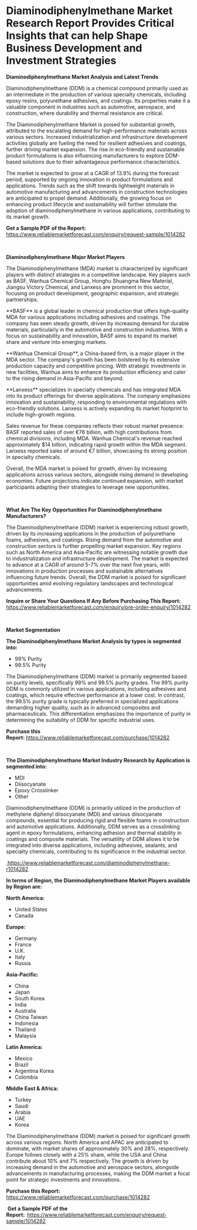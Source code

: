 <p><h1>Diaminodiphenylmethane Market Research Report Provides Critical Insights that can help Shape Business Development and Investment Strategies</h1></p><p><strong>Diaminodiphenylmethane Market Analysis and Latest Trends</strong></p>
<p><p>Diaminodiphenylmethane (DDM) is a chemical compound primarily used as an intermediate in the production of various specialty chemicals, including epoxy resins, polyurethane adhesives, and coatings. Its properties make it a valuable component in industries such as automotive, aerospace, and construction, where durability and thermal resistance are critical.</p><p>The Diaminodiphenylmethane Market is poised for substantial growth, attributed to the escalating demand for high-performance materials across various sectors. Increased industrialization and infrastructure development activities globally are fueling the need for resilient adhesives and coatings, further driving market expansion. The rise in eco-friendly and sustainable product formulations is also influencing manufacturers to explore DDM-based solutions due to their advantageous performance characteristics.</p><p>The market is expected to grow at a CAGR of 13.9% during the forecast period, supported by ongoing innovation in product formulations and applications. Trends such as the shift towards lightweight materials in automotive manufacturing and advancements in construction technologies are anticipated to propel demand. Additionally, the growing focus on enhancing product lifecycle and sustainability will further stimulate the adoption of diaminodiphenylmethane in various applications, contributing to its market growth.</p></p>
<p><strong>Get a Sample PDF of the Report:&nbsp;</strong> <a href="https://www.reliablemarketforecast.com/enquiry/request-sample/1014282?utm_campaign=2439&utm_medium=2&utm_source=Github&utm_content=ia&utm_term=17042025&utm_id=diaminodiphenylmethane">https://www.reliablemarketforecast.com/enquiry/request-sample/1014282</a></p>
<p>&nbsp;</p>
<p><strong>Diaminodiphenylmethane Major Market Players</strong></p>
<p><p>The Diaminodiphenylmethane (MDA) market is characterized by significant players with distinct strategies in a competitive landscape. Key players such as BASF, Wanhua Chemical Group, Honghu Shuangma New Material, Jiangsu Victory Chemical, and Lanxess are prominent in this sector, focusing on product development, geographic expansion, and strategic partnerships.</p><p>**BASF** is a global leader in chemical production that offers high-quality MDA for various applications including adhesives and coatings. The company has seen steady growth, driven by increasing demand for durable materials, particularly in the automotive and construction industries. With a focus on sustainability and innovation, BASF aims to expand its market share and venture into emerging markets.</p><p>**Wanhua Chemical Group**, a China-based firm, is a major player in the MDA sector. The company's growth has been bolstered by its extensive production capacity and competitive pricing. With strategic investments in new facilities, Wanhua aims to enhance its production efficiency and cater to the rising demand in Asia-Pacific and beyond.</p><p>**Lanxess** specializes in specialty chemicals and has integrated MDA into its product offerings for diverse applications. The company emphasizes innovation and sustainability, responding to environmental regulations with eco-friendly solutions. Lanxess is actively expanding its market footprint to include high-growth regions.</p><p>Sales revenue for these companies reflects their robust market presence: BASF reported sales of over €76 billion, with high contributions from chemical divisions, including MDA. Wanhua Chemical's revenue reached approximately $14 billion, indicating rapid growth within the MDA segment. Lanxess reported sales of around €7 billion, showcasing its strong position in specialty chemicals.</p><p>Overall, the MDA market is poised for growth, driven by increasing applications across various sectors, alongside rising demand in developing economies. Future projections indicate continued expansion, with market participants adapting their strategies to leverage new opportunities.</p></p>
<p>&nbsp;</p>
<p><strong>What Are The Key Opportunities For Diaminodiphenylmethane Manufacturers?</strong></p>
<p><p>The Diaminodiphenylmethane (DDM) market is experiencing robust growth, driven by its increasing applications in the production of polyurethane foams, adhesives, and coatings. Rising demand from the automotive and construction sectors is further propelling market expansion. Key regions such as North America and Asia-Pacific are witnessing notable growth due to industrialization and infrastructure development. The market is expected to advance at a CAGR of around 5-7% over the next five years, with innovations in production processes and sustainable alternatives influencing future trends. Overall, the DDM market is poised for significant opportunities amid evolving regulatory landscapes and technological advancements.</p></p>
<p><strong>Inquire or Share Your Questions If Any Before Purchasing This Report:</strong> <a href="https://www.reliablemarketforecast.com/enquiry/pre-order-enquiry/1014282?utm_campaign=2439&utm_medium=2&utm_source=Github&utm_content=ia&utm_term=17042025&utm_id=diaminodiphenylmethane">https://www.reliablemarketforecast.com/enquiry/pre-order-enquiry/1014282</a></p>
<p>&nbsp;</p>
<p><strong>Market Segmentation</strong></p>
<p><strong>The Diaminodiphenylmethane Market Analysis by types is segmented into:</strong></p>
<p><ul><li>99% Purity</li><li>99.5% Purity</li></ul></p>
<p><p>The Diaminodiphenylmethane (DDM) market is primarily segmented based on purity levels, specifically 99% and 99.5% purity grades. The 99% purity DDM is commonly utilized in various applications, including adhesives and coatings, which require effective performance at a lower cost. In contrast, the 99.5% purity grade is typically preferred in specialized applications demanding higher quality, such as in advanced composites and pharmaceuticals. This differentiation emphasizes the importance of purity in determining the suitability of DDM for specific industrial uses.</p></p>
<p><strong>Purchase this Report:&nbsp;</strong><a href="https://www.reliablemarketforecast.com/purchase/1014282?utm_campaign=2439&utm_medium=2&utm_source=Github&utm_content=ia&utm_term=17042025&utm_id=diaminodiphenylmethane">https://www.reliablemarketforecast.com/purchase/1014282</a></p>
<p>&nbsp;</p>
<p><strong>The Diaminodiphenylmethane Market Industry Research by Application is segmented into:</strong></p>
<p><ul><li>MDI</li><li>Diisocyanate</li><li>Epoxy Crosslinker</li><li>Other</li></ul></p>
<p><p>Diaminodiphenylmethane (DDM) is primarily utilized in the production of methylene diphenyl diisocyanate (MDI) and various diisocyanate compounds, essential for producing rigid and flexible foams in construction and automotive applications. Additionally, DDM serves as a crosslinking agent in epoxy formulations, enhancing adhesion and thermal stability in coatings and composite materials. The versatility of DDM allows it to be integrated into diverse applications, including adhesives, sealants, and specialty chemicals, contributing to its significance in the industrial sector.</p></p>
<p><a href="https://www.reliablemarketforecast.com/diaminodiphenylmethane-r1014282?utm_campaign=2439&utm_medium=2&utm_source=Github&utm_content=ia&utm_term=17042025&utm_id=diaminodiphenylmethane">&nbsp;https://www.reliablemarketforecast.com/diaminodiphenylmethane-r1014282</a></p>
<p><strong>In terms of Region, the Diaminodiphenylmethane Market Players available by Region are:</strong></p>
<p>
    <p> <strong> North America: </strong>
        <ul>
            <li>United States</li>
            <li>Canada</li>
        </ul>
        </p> 
    <p> <strong> Europe: </strong>
        <ul>
            <li>Germany</li>
            <li>France</li>
            <li>U.K.</li>
            <li>Italy</li>
            <li>Russia</li>
        </ul>
        </p> 
    <p> <strong> Asia-Pacific: </strong>
        <ul>
            <li>China</li>
            <li>Japan</li>
            <li>South Korea</li>
            <li>India</li>
            <li>Australia</li>
            <li>China Taiwan</li>
            <li>Indonesia</li>
            <li>Thailand</li>
            <li>Malaysia</li>
        </ul>
        </p> 
    <p> <strong> Latin America: </strong>
        <ul>
            <li>Mexico</li>
            <li>Brazil</li>
            <li>Argentina Korea</li>
            <li>Colombia</li>
        </ul>
        </p> 
    <p> <strong> Middle East & Africa: </strong>
        <ul>
            <li>Turkey</li>
            <li>Saudi</li>
            <li>Arabia</li>
            <li>UAE</li>
            <li>Korea</li>
        </ul>
    </p>
    </p>
<p><p>The Diaminodiphenylmethane (DDM) market is poised for significant growth across various regions. North America and APAC are anticipated to dominate, with market shares of approximately 30% and 28%, respectively. Europe follows closely with a 25% share, while the USA and China contribute about 10% and 7% respectively. The growth is driven by increasing demand in the automotive and aerospace sectors, alongside advancements in manufacturing processes, making the DDM market a focal point for strategic investments and innovations.</p></p>
<p><strong>Purchase this Report: </strong><a href="https://www.reliablemarketforecast.com/purchase/1014282?utm_campaign=2439&utm_medium=2&utm_source=Github&utm_content=ia&utm_term=17042025&utm_id=diaminodiphenylmethane">https://www.reliablemarketforecast.com/purchase/1014282</a></p>
<p>&nbsp;<strong>Get a Sample PDF of the Report:&nbsp;&nbsp;</strong><a href="https://www.reliablemarketforecast.com/enquiry/request-sample/1014282?utm_campaign=2439&utm_medium=2&utm_source=Github&utm_content=ia&utm_term=17042025&utm_id=diaminodiphenylmethane">https://www.reliablemarketforecast.com/enquiry/request-sample/1014282</a></p>
<p><strong></strong></p>
<p><p></p><p></p><p></p></p>